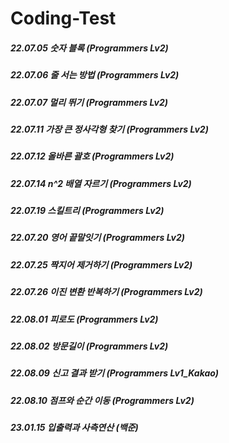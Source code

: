 # Coding-Test
##### 22.07.05 숫자 블록 (Programmers Lv2)
##### 22.07.06 줄 서는 방법 (Programmers Lv2)
##### 22.07.07 멀리 뛰기 (Programmers Lv2)
##### 22.07.11 가장 큰 정사각형 찾기 (Programmers Lv2)
##### 22.07.12 올바른 괄호 (Programmers Lv2)
##### 22.07.14 n^2 배열 자르기 (Programmers Lv2)
##### 22.07.19 스킬트리 (Programmers Lv2)
##### 22.07.20 영어 끝말잇기 (Programmers Lv2)
##### 22.07.25 짝지어 제거하기 (Programmers Lv2)
##### 22.07.26 이진 변환 반복하기 (Programmers Lv2)
##### 22.08.01 피로도 (Programmers Lv2)
##### 22.08.02 방문길이 (Programmers Lv2)
##### 22.08.09 신고 결과 받기 (Programmers Lv1_Kakao)
##### 22.08.10 점프와 순간 이동 (Programmers Lv2)
##### 23.01.15 입출력과 사측연산 (백준)
